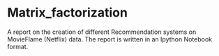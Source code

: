 # Matrix_factorization
A report on the creation of different Recommendation systems on MovieFlame (Netflix) data. The report is written in an Ipython Notebook format. 
